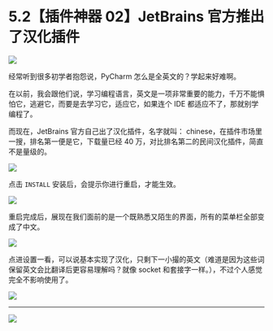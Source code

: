 # 5.2【插件神器 02】JetBrains 官方推出了汉化插件

![](http://image.iswbm.com/20200804124133.png)

经常听到很多初学者抱怨说，PyCharm 怎么是全英文的？学起来好难啊。

在以前，我会跟他们说，学习编程语言，英文是一项非常重要的能力，千万不能惧怕它，逃避它，而要是去学习它，适应它，如果连个 IDE 都适应不了，那就别学编程了。

而现在，JetBrains 官方自己出了汉化插件，名字就叫： chinese，在插件市场里一搜，排名第一便是它，下载量已经 40 万，对比排名第二的民间汉化插件，简直不是量级的。

![](http://image.iswbm.com/20200822204523.png)

点击  `INSTALL` 安装后，会提示你进行重启，才能生效。

![](http://image.iswbm.com/20200822205413.png)

重启完成后，展现在我们面前的是一个既熟悉又陌生的界面，所有的菜单栏全部变成了中文。

![](http://image.iswbm.com/20200822205541.png)

点进设置一看，可以说基本实现了汉化，只剩下一小撮的英文（难道是因为这些词保留英文会比翻译后更容易理解吗？就像 socket 和套接字一样。），不过个人感觉完全不影响使用了。

![](http://image.iswbm.com/20200822205816.png)



---

![](http://image.iswbm.com/20200607174235.png)